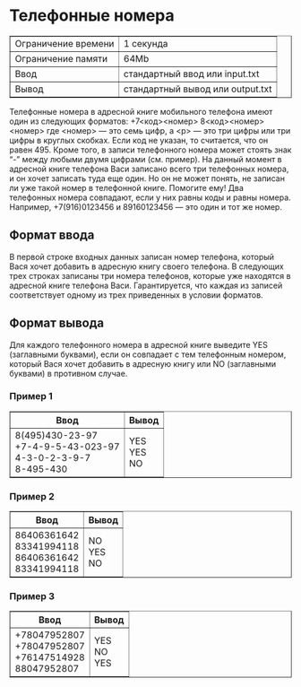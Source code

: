 <h1 class="title">Телефонные номера</h1>

<table class="test-description" border="1" style="border-collapse:collapse;" cellpadding="5">
	<tbody>
		<tr>
			<td>Ограничение времени</td>
			<td>1 секунда</td>
		<tr>
			<td>Ограничение памяти</td>
            <td>64Mb</td>
		</tr>
		<tr>
			<td>Ввод</td>
            <td>стандартный ввод или input.txt</td>
		</tr>
		<tr>
			<td>Вывод</td>
            <td>стандартный вывод или output.txt</td>
		</tr>
	</tbody>
</table>
<p>Телефонные номера в адресной книге мобильного телефона имеют один из следующих форматов: +7&lt;код&gt;&lt;номер&gt; 8&lt;код&gt;&lt;номер&gt; &lt;номер&gt; где &lt;номер&gt; — это семь цифр, а &lt;p&gt; — это три цифры или три цифры в круглых скобках. Если код не указан, то считается, что он равен 495. Кроме того, в записи телефонного номера может стоять знак “-” между любыми двумя цифрами (см. пример). На данный момент в адресной книге телефона Васи записано всего три телефонных номера, и он хочет записать туда еще один. Но он не может понять, не записан ли уже такой номер в телефонной книге. Помогите ему! Два телефонных номера совпадают, если у них равны коды и равны номера. Например, +7(916)0123456 и 89160123456 — это один и тот же номер.</p>

<h2>Формат ввода</h2>
<p>В первой строке входных данных записан номер телефона, который Вася хочет добавить в адресную книгу своего телефона. В следующих трех строках записаны три номера телефонов, которые уже находятся в адресной книге телефона Васи. Гарантируется, что каждая из записей соответствует одному из трех приведенных в условии форматов.</p>

<h2>Формат вывода</h2>
<p>Для каждого телефонного номера в адресной книге выведите YES (заглавными буквами), если он совпадает с тем телефонным номером, который Вася хочет добавить в адресную книгу или NO (заглавными буквами) в противном случае.</p>

<h3>Пример 1</h3>
<table class="in-out" border="1" style="border-collapse:collapse;" cellpadding="5">
      <thead>
         <tr>
            <th>Ввод</th>
            <th>Вывод</th>
         </tr>
      </thead>
	<tbody>
		<tr>
			<td>8(495)430-23-97
                <br>+7-4-9-5-43-023-97
                <br>4-3-0-2-3-9-7
                <br>8-495-430</td>
			<td>YES
                <br>YES
                <br>NO</td>
		</tr>
	</tbody>
</table>
<h3>Пример 2</h3>
<table class="in-out" border="1" style="border-collapse:collapse;" cellpadding="5">
      <thead>
         <tr>
            <th>Ввод</th>
            <th>Вывод</th>
         </tr>
      </thead>
	<tbody>
		<tr>
			<td>86406361642
                <br>83341994118
                <br>86406361642
                <br>83341994118</td>
			<td>NO
                <br>YES
                <br>NO</td>
		</tr>
	</tbody>
</table>
<h3>Пример 3</h3>
<table class="in-out" border="1" style="border-collapse:collapse;" cellpadding="5">
      <thead>
         <tr>
            <th>Ввод</th>
            <th>Вывод</th>
         </tr>
      </thead>
	<tbody>
		<tr>
			<td>+78047952807
                <br>+78047952807
                <br>+76147514928
                <br>88047952807</td>
			<td>YES
                <br>NO
                <br>YES</td>
		</tr>
	</tbody>
</table>